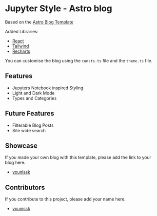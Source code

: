 # Jupyter Style - Astro blog

Based on the [Astro Blog Template](https://github.com/withastro/astro/tree/main/examples/blog)

Added Libraries:
- [React](https://reactjs.org/)
- [Tailwind](https://tailwindcss.com/)
- [Recharts](https://recharts.org/en-US/)

You can customise the blog using the `consts.ts` file and the `theme.ts` file.

## Features
- Jupyters Notebook inspired Styling
- Light and Dark Mode
- Types and Categories

## Future Features
- Filterable Blog Posts
- Site wide search

## Showcase
If you made your own blog with this template, please add the link to your blog here.

- [younissk](https://github.com/younissk)

## Contributors
If you contribute to this project, please add your name here.

- [younissk](https://github.com/younissk)